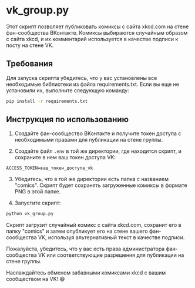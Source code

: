 # vk_group.py

Этот скрипт позволяет публиковать комиксы с сайта xkcd.com на стене фан-сообщества ВКонтакте. Комиксы выбираются случайным образом с сайта xkcd, и их комментарий используется в качестве подписи к посту на стене VK.

## Требования

Для запуска скрипта убедитесь, что у вас установлены все необходимые библиотеки из файла requirements.txt. Если вы еще не установили их, выполните следующую команду:

```bash
pip install -r requirements.txt
```


## Инструкция по использованию

1. Создайте фан-сообщество ВКонтакте и получите токен доступа с необходимыми правами для публикации на стене группы.

2. Создайте файл `.env` в той же директории, где находится скрипт, и сохраните в нем ваш токен доступа VK:

```
ACCESS_TOKEN=ваш_токен_доступа_vk
```

3. Убедитесь, что в той же директории есть папка с названием "comics". Скрипт будет сохранять загруженные комиксы в формате PNG в этой папке.

4. Запустите скрипт:

```bash
python vk_group.py
```

Скрипт загрузит случайный комикс с сайта xkcd.com, сохранит его в папку "comics" и затем опубликует его на стене вашего фан-сообщества VK, используя альтернативный текст в качестве подписи.

Пожалуйста, убедитесь, что у вас есть права администратора фан-сообщества VK или соответствующие разрешения для публикации на стене группы.

Наслаждайтесь обменом забавными комиксами xkcd с вашим сообществом на VK! 😄